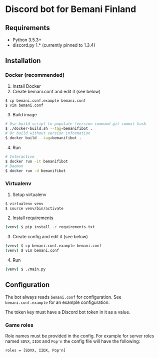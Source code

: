 # Discord bot for Bemani Finland

## Requirements
* Python 3.5.3+
* discord.py 1.* (currently pinned to 1.3.4)

## Installation
### Docker (recommended)
1. Install Docker
2. Create bemani.conf and edit it (see below)
```bash
$ cp bemani.conf.example bemani.conf
$ vim bemani.conf
```
3. Build image
```bash
# Use build script to populate !version command git commit hash
$ ./docker-build.sh --tag=bemanifibot .
# Or build without version information
$ docker build --tag=bemanifibot .
```
4. Run
```bash
# Interactive
$ docker run -it bemanifibot
# Daemon
$ docker run -d bemanifibot
```

### Virtualenv
1. Setup virtualenv
```bash
$ virtualenv venv
$ source venv/bin/activate
```
2. Install requirements
```bash
(venv) $ pip install -r requirements.txt
```
3. Create config and edit it (see below)
```bash
(venv) $ cp bemani.conf.example bemani.conf
(venv) $ vim bemani.conf
```
4. Run
```bash
(venv) $ ./main.py
```

## Configuration
The bot always reads `bemani.conf` for configuration. See `bemani.conf.example` for an example configuration.

The token key must have a Discord bot token in it as a value.

### Game roles
Role names must be provided in the config. For example for server roles named `SDVX`, `IIDX` and `Pop'n` the config file will have the following:
```
roles = [SDVX, IIDX, Pop'n]
```

